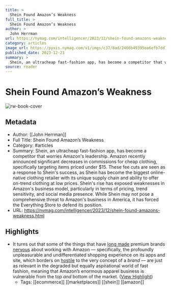 ```yaml
---
title: >
  Shein Found Amazon’s Weakness
full_title: >
  Shein Found Amazon’s Weakness
author: >
  John Herrman
url: https://nymag.com/intelligencer/2023/12/shein-found-amazons-weakness.html
category: articles
image_url: https://pyxis.nymag.com/v1/imgs/c37/8ad/2466b49395ea6efb7dd7bba727116da81b-shein.1x.rsocial.w1200.jpg
published_date: 2023-12-21
summary: >
  Shein, an ultracheap fast-fashion app, has become a competitor that worries Amazon's leadership. Amazon recently announced significant decreases in commissions for cheap clothing, specifically targeting items priced under $15. These fee cuts are seen as a response to Shein's success, as Shein has become the biggest online-native clothing retailer with its unique supply chain and ability to offer on-trend clothing at low prices. Shein's rise has exposed weaknesses in Amazon's business model, particularly in terms of pricing, trend sensitivity, and social media presence. While Shein may not pose a comprehensive threat to Amazon's business in America, it has forced the Everything Store to defend its position.
source: reader
---
```

# Shein Found Amazon’s Weakness

![rw-book-cover](https://pyxis.nymag.com/v1/imgs/c37/8ad/2466b49395ea6efb7dd7bba727116da81b-shein.1x.rsocial.w1200.jpg)

## Metadata
- Author: [[John Herrman]]
- Full Title: Shein Found Amazon’s Weakness
- Category: #articles
- Summary: Shein, an ultracheap fast-fashion app, has become a competitor that worries Amazon's leadership. Amazon recently announced significant decreases in commissions for cheap clothing, specifically targeting items priced under $15. These fee cuts are seen as a response to Shein's success, as Shein has become the biggest online-native clothing retailer with its unique supply chain and ability to offer on-trend clothing at low prices. Shein's rise has exposed weaknesses in Amazon's business model, particularly in terms of pricing, trend sensitivity, and social media presence. While Shein may not pose a comprehensive threat to Amazon's business in America, it has forced the Everything Store to defend its position.
- URL: https://nymag.com/intelligencer/2023/12/shein-found-amazons-weakness.html

## Highlights
- It turns out that some of the things that have [long made](https://www.wsj.com/articles/amazon-has-a-luxury-problem-1507460401) premium brands [nervous](https://www.forbes.com/sites/kirimasters/2019/09/05/these-four-companies-still-refuse-to-sell-on-amazon-despite-its-market-dominance/?sh=96cc1b524fe1) about working with Amazon — specifically, the profoundly unpleasurable and undifferentiated shopping experience on its apps and site, which borders on [hostile](https://www.nytimes.com/2020/02/11/style/amazon-trademark-copyright.html) to the very concept of a *brand* — are just as relevant in the degraded but equally aspirational world of fast fashion, meaning that Amazon’s enormous apparel business is vulnerable from the top *and* bottom of the market. ([View Highlight](https://read.readwise.io/read/01hjnhj2vkpq4nwspdbzh39mev))
    - Tags: [[ecommerce]] [[marketplaces]] [[shein]] [[amazon]] 


